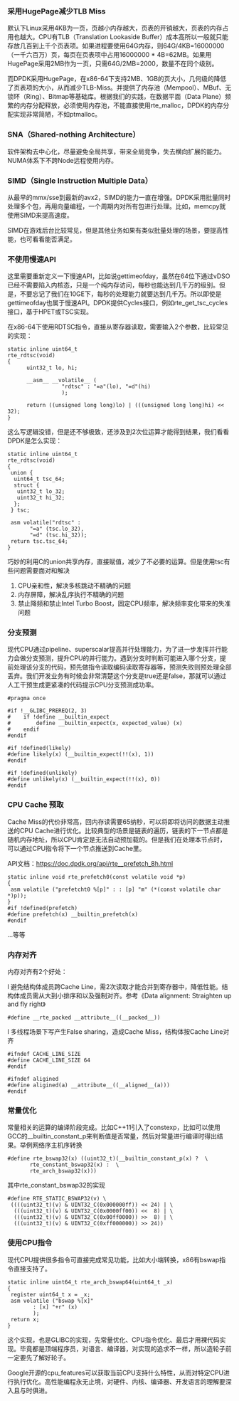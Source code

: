 ### 采用HugePage减少TLB Miss

默认下Linux采用4KB为一页，页越小内存越大，页表的开销越大，页表的内存占用也越大。CPU有TLB（Translation Lookaside Buffer）成本高所以一般就只能存放几百到上千个页表项。如果进程要使用64G内存，则64G/4KB=16000000（一千六百万）页，每页在页表项中占用16000000 * 4B=62MB。如果用HugePage采用2MB作为一页，只需64G/2MB=2000，数量不在同个级别。

而DPDK采用HugePage，在x86-64下支持2MB、1GB的页大小，几何级的降低了页表项的大小，从而减少TLB-Miss。并提供了内存池（Mempool）、MBuf、无锁环（Ring）、Bitmap等基础库。根据我们的实践，在数据平面（Data Plane）频繁的内存分配释放，必须使用内存池，不能直接使用rte_malloc，DPDK的内存分配实现非常简陋，不如ptmalloc。

### SNA（Shared-nothing Architecture）

软件架构去中心化，尽量避免全局共享，带来全局竞争，失去横向扩展的能力。NUMA体系下不跨Node远程使用内存。

### SIMD（Single Instruction Multiple Data）

从最早的mmx/sse到最新的avx2，SIMD的能力一直在增强。DPDK采用批量同时处理多个包，再用向量编程，一个周期内对所有包进行处理。比如，memcpy就使用SIMD来提高速度。

SIMD在游戏后台比较常见，但是其他业务如果有类似批量处理的场景，要提高性能，也可看看能否满足。

### 不使用慢速API

这里需要重新定义一下慢速API，比如说gettimeofday，虽然在64位下通过vDSO已经不需要陷入内核态，只是一个纯内存访问，每秒也能达到几千万的级别。但是，不要忘记了我们在10GE下，每秒的处理能力就要达到几千万。所以即使是gettimeofday也属于慢速API。DPDK提供Cycles接口，例如rte_get_tsc_cycles接口，基于HPET或TSC实现。

在x86-64下使用RDTSC指令，直接从寄存器读取，需要输入2个参数，比较常见的实现：

```
static inline uint64_t
rte_rdtsc(void)
{
      uint32_t lo, hi;

      __asm__ __volatile__ (
                 "rdtsc" : "=a"(lo), "=d"(hi)
                 );

      return ((unsigned long long)lo) | (((unsigned long long)hi) << 32);
}
```

这么写逻辑没错，但是还不够极致，还涉及到2次位运算才能得到结果，我们看看DPDK是怎么实现：

```
static inline uint64_t
rte_rdtsc(void)
{
 union {
  uint64_t tsc_64;
  struct {
   uint32_t lo_32;
   uint32_t hi_32;
  };
 } tsc;

 asm volatile("rdtsc" :
       "=a" (tsc.lo_32),
       "=d" (tsc.hi_32));
 return tsc.tsc_64;
}
```

巧妙的利用C的union共享内存，直接赋值，减少了不必要的运算。但是使用tsc有些问题需要面对和解决

1. CPU亲和性，解决多核跳动不精确的问题
2. 内存屏障，解决乱序执行不精确的问题
3. 禁止降频和禁止Intel Turbo Boost，固定CPU频率，解决频率变化带来的失准问题

### 分支预测

现代CPU通过pipeline、superscalar提高并行处理能力，为了进一步发挥并行能力会做分支预测，提升CPU的并行能力。遇到分支时判断可能进入哪个分支，提前处理该分支的代码，预先做指令读取编码读取寄存器等，预测失败则预处理全部丢弃。我们开发业务有时候会非常清楚这个分支是true还是false，那就可以通过人工干预生成更紧凑的代码提示CPU分支预测成功率。

```
#pragma once

#if !__GLIBC_PREREQ(2, 3)
#    if !define __builtin_expect
#        define __builtin_expect(x, expected_value) (x)
#    endif
#endif

#if !defined(likely)
#define likely(x) (__builtin_expect(!!(x), 1))
#endif

#if !defined(unlikely)
#define unlikely(x) (__builtin_expect(!!(x), 0))
#endif
```

### CPU Cache 预取

Cache Miss的代价非常高，回内存读需要65纳秒，可以将即将访问的数据主动推送的CPU Cache进行优化。比较典型的场景是链表的遍历，链表的下一节点都是随机内存地址，所以CPU肯定是无法自动预加载的。但是我们在处理本节点时，可以通过CPU指令将下一个节点推送到Cache里。

API文档：https://doc.dpdk.org/api/rte__prefetch_8h.html

```
static inline void rte_prefetch0(const volatile void *p)
{
 asm volatile ("prefetcht0 %[p]" : : [p] "m" (*(const volatile char *)p));
}
#if !defined(prefetch)
#define prefetch(x) __builtin_prefetch(x)
#endif
```

…等等

### 内存对齐

内存对齐有2个好处：

l 避免结构体成员跨Cache Line，需2次读取才能合并到寄存器中，降低性能。结构体成员需从大到小排序和以及强制对齐。参考《Data alignment: Straighten up and fly right》

```
#define __rte_packed __attribute__((__packed__))
```

l 多线程场景下写产生False sharing，造成Cache Miss，结构体按Cache Line对齐

```
#ifndef CACHE_LINE_SIZE
#define CACHE_LINE_SIZE 64
#endif

#ifndef aligined
#define aligined(a) __attribute__((__aligned__(a)))
#endif
```

### 常量优化

常量相关的运算的编译阶段完成。比如C++11引入了constexp，比如可以使用GCC的__builtin_constant_p来判断值是否常量，然后对常量进行编译时得出结果。举例网络序主机序转换

```
#define rte_bswap32(x) ((uint32_t)(__builtin_constant_p(x) ?  \
       rte_constant_bswap32(x) :  \
       rte_arch_bswap32(x)))
```

其中rte_constant_bswap32的实现

```
#define RTE_STATIC_BSWAP32(v) \
 ((((uint32_t)(v) & UINT32_C(0x000000ff)) << 24) | \
  (((uint32_t)(v) & UINT32_C(0x0000ff00)) <<  8) | \
  (((uint32_t)(v) & UINT32_C(0x00ff0000)) >>  8) | \
  (((uint32_t)(v) & UINT32_C(0xff000000)) >> 24))
```

### 使用CPU指令

现代CPU提供很多指令可直接完成常见功能，比如大小端转换，x86有bswap指令直接支持了。

```
static inline uint64_t rte_arch_bswap64(uint64_t _x)
{
 register uint64_t x = _x;
 asm volatile ("bswap %[x]"
        : [x] "+r" (x)
        );
 return x;
}
```

这个实现，也是GLIBC的实现，先常量优化、CPU指令优化、最后才用裸代码实现。毕竟都是顶端程序员，对语言、编译器，对实现的追求不一样，所以造轮子前一定要先了解好轮子。

Google开源的cpu_features可以获取当前CPU支持什么特性，从而对特定CPU进行执行优化。高性能编程永无止境，对硬件、内核、编译器、开发语言的理解要深入且与时俱进。